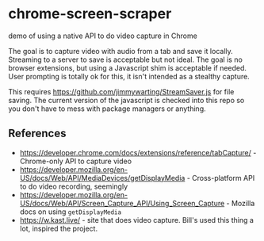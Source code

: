 # chrome-screen-scraper
demo of using a native API to do video capture in Chrome

The goal is to capture video with audio from a tab and save it locally.
Streaming to a server to save is acceptable but not ideal. The goal is no
browser extensions, but using a Javascript shim is acceptable if needed. User
prompting is totally ok for this, it isn't intended as a stealthy capture.

This requires https://github.com/jimmywarting/StreamSaver.js for file saving.
The current version of the javascript is checked into this repo so you don't
have to mess with package managers or anything.

## References

* https://developer.chrome.com/docs/extensions/reference/tabCapture/ -
  Chrome-only API to capture video
* https://developer.mozilla.org/en-US/docs/Web/API/MediaDevices/getDisplayMedia -
  Cross-platform API to do video recording, seemingly
* https://developer.mozilla.org/en-US/docs/Web/API/Screen_Capture_API/Using_Screen_Capture -
  Mozilla docs on using `getDisplayMedia`
* https://w.kast.live/ - site that does video capture. Bill's used this thing a lot,
  inspired the project.

